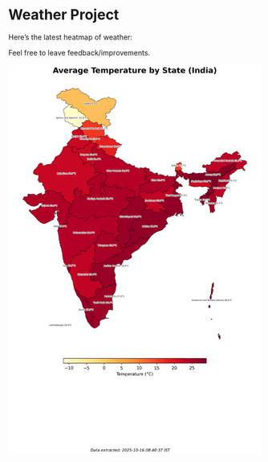 # Weather Project

Here’s the latest heatmap of weather:

Feel free to leave feedback/improvements.

![India Heatmap](docs/assets/india_heatmap.png?v=F0622E)
